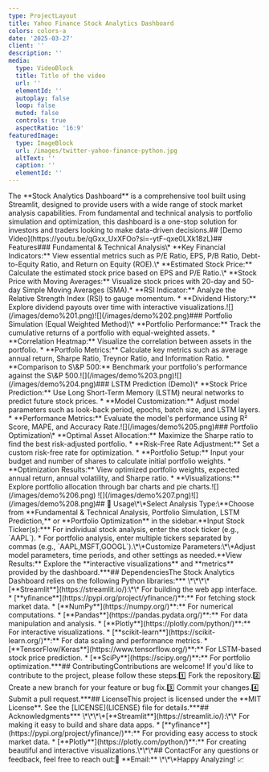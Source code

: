 ```yaml
---
type: ProjectLayout
title: Yahoo Finance Stock Analytics Dashboard
colors: colors-a
date: '2025-03-27'
client: ''
description: ''
media:
  type: VideoBlock
  title: Title of the video
  url: ''
  elementId: ''
  autoplay: false
  loop: false
  muted: false
  controls: true
  aspectRatio: '16:9'
featuredImage:
  type: ImageBlock
  url: /images/twitter-yahoo-finance-python.jpg
  altText: ''
  caption: ''
  elementId: ''
---
```

<div style="text-align: left">The **Stock Analytics Dashboard** is a comprehensive tool built using Streamlit, designed to provide users with a wide range of stock market analysis capabilities. From fundamental and technical analysis to portfolio simulation and optimization, this dashboard is a one-stop solution for investors and traders looking to make data-driven decisions.## [Demo Video](https://youtu.be/qGxx_UxXFOo?si=-ytF-qxe0LXk18zL)## Features### Fundamental & Technical Analysis\*   **Key Financial Indicators:** View essential metrics such as P/E Ratio, EPS, P/B Ratio, Debt-to-Equity Ratio, and Return on Equity (ROE).\*   **Estimated Stock Price:** Calculate the estimated stock price based on EPS and P/E Ratio.\*   **Stock Price with Moving Averages:** Visualize stock prices with 20-day and 50-day Simple Moving Averages (SMA).*   **RSI Indicator:** Analyze the Relative Strength Index (RSI) to gauge momentum.
*   **Dividend History:** Explore dividend payouts over time with interactive visualizations.![](/images/demo%201.png)![](/images/demo%202.png)### Portfolio Simulation (Equal Weighted Method)\*   **Portfolio Performance:** Track the cumulative returns of a portfolio with equal-weighted assets.
*   **Correlation Heatmap:** Visualize the correlation between assets in the portfolio.
*   **Portfolio Metrics:** Calculate key metrics such as average annual return, Sharpe Ratio, Treynor Ratio, and Information Ratio.
*   **Comparison to S\&P 500:** Benchmark your portfolio's performance against the S\&P 500.![](/images/demo%203.png)![](/images/demo%204.png)### LSTM Prediction (Demo)\*   **Stock Price Prediction:** Use Long Short-Term Memory (LSTM) neural networks to predict future stock prices.
*   **Model Customization:** Adjust model parameters such as look-back period, epochs, batch size, and LSTM layers.
*   **Performance Metrics:** Evaluate the model's performance using R² Score, MAPE, and Accuracy Rate.![](/images/demo%205.png)### Portfolio Optimization\*   **Optimal Asset Allocation:** Maximize the Sharpe ratio to find the best risk-adjusted portfolio.
*   **Risk-Free Rate Adjustment:** Set a custom risk-free rate for optimization.
*   **Portfolio Setup:** Input your budget and number of shares to calculate initial portfolio weights.
*   **Optimization Results:** View optimized portfolio weights, expected annual return, annual volatility, and Sharpe ratio.
*   **Visualizations:** Explore portfolio allocation through bar charts and pie charts.![](/images/demo%206.png) ![](/images/demo%207.png)![](/images/demo%208.png)## 📖 Usage\*\*Select Analysis Type:\**Choose from **Fundamental & Technical Analysis, Portfolio Simulation, LSTM Prediction,** or **Portfolio Optimization** in the sidebar.**Input Stock Ticker(s):***   For individual stock analysis, enter the stock ticker (e.g., `AAPL`).
*   For portfolio analysis, enter multiple tickers separated by commas (e.g., `AAPL,MSFT,GOOGL`).\*\*Customize Parameters:\*\*Adjust model parameters, time periods, and other settings as needed.**View Results:** Explore the **interactive visualizations** and **metrics** provided by the dashboard.***## DependenciesThe Stock Analytics Dashboard relies on the following Python libraries:***   \*\*\*\*[**Streamlit**](https://streamlit.io/):\*\* For building the web app interface.
*   [**yfinance**](https://pypi.org/project/yfinance/)**:** For fetching stock market data.
*   [**NumPy**](https://numpy.org/)**:** For numerical computations.
*   [**Pandas**](https://pandas.pydata.org/)**:** For data manipulation and analysis.
*   [**Plotly**](https://plotly.com/python/)**:** For interactive visualizations.
*   [**scikit-learn**](https://scikit-learn.org/)**:** For data scaling and performance metrics.
*   [**TensorFlow/Keras**](https://www.tensorflow.org/)**:** For LSTM-based stock price prediction.
*   [**SciPy**](https://scipy.org/)**:** For portfolio optimization.***## ContributingContributions are welcome! If you'd like to contribute to the project, please follow these steps:1️⃣ Fork the repository.2️⃣ Create a new branch for your feature or bug fix.3️⃣ Commit your changes.4️⃣ Submit a pull request.***## LicenseThis project is licensed under the **MIT License**. See the [LICENSE](LICENSE) file for details.***## Acknowledgments***   \*\*\*\*[**Streamlit**](https://streamlit.io/):\*\* For making it easy to build and share data apps.
*   [**yfinance**](https://pypi.org/project/yfinance/)**:** For providing easy access to stock market data.
*   [**Plotly**](https://plotly.com/python/)**:** For creating beautiful and interactive visualizations.\*\*\*## ContactFor any questions or feedback, feel free to reach out:📧 **Email:** <mphan1@babson.edu>\*\*\*Happy Analyzing! 📈</mphan1@babson.edu></div>

